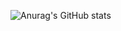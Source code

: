 ![Anurag's GitHub stats](https://github-readme-stats.vercel.app/api?username=juliancroeze&show_icons=true&theme=radical)
